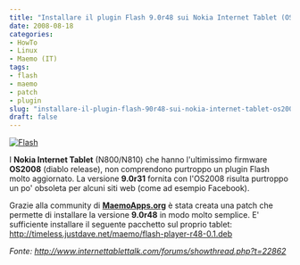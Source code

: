 ```yaml
---
title: "Installare il plugin Flash 9.0r48 sui Nokia Internet Tablet (OS2008)"
date: 2008-08-18
categories: 
- HowTo
- Linux
- Maemo (IT)
tags: 
- flash
- maemo
- patch
- plugin
slug: "installare-il-plugin-flash-90r48-sui-nokia-internet-tablet-os2008"
draft: false
---
```


[![Flash](http://www.pctuner.org/download/immagini/adobe_flash_8pct.jpg)]()

I **Nokia Internet Tablet** (N800/N810) che hanno l'ultimissimo firmware **OS2008** (diablo release), non
comprendono purtroppo un plugin Flash molto aggiornato. La versione
**9.0r31** fornita con l'OS2008 risulta purtroppo un po' obsoleta per
alcuni siti web (come ad esempio Facebook).

Grazie alla community di [**MaemoApps.org**](http://www.maemo-apps.org/)
è stata creata una patch che permette di installare la versione
**9.0r48** in modo molto semplice. E' sufficiente installare il seguente
pacchetto sul proprio tablet: <http://timeless.justdave.net/maemo/flash-player-r48-0.1.deb>

*Fonte: <http://www.internettablettalk.com/forums/showthread.php?t=22862>*

